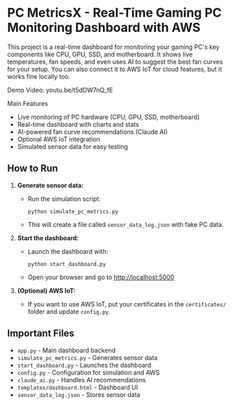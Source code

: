 # PC MetricsX - Real-Time Gaming PC Monitoring Dashboard with AWS

This project is a real-time dashboard for monitoring your gaming PC's key components like CPU, GPU, SSD, and motherboard. It shows live temperatures, fan speeds, and even uses AI to suggest the best fan curves for your setup. You can also connect it to AWS IoT for cloud features, but it works fine locally too.

Demo Video: youtu.be/t5dDW7nQ_fE
 
Main Features
- Live monitoring of PC hardware (CPU, GPU, SSD, motherboard)
- Real-time dashboard with charts and stats
- AI-powered fan curve recommendations (Claude AI)
- Optional AWS IoT integration
- Simulated sensor data for easy testing

## How to Run
1. **Generate sensor data:**
   - Run the simulation script:
     ```
     python simulate_pc_metrics.py
     ```
   - This will create a file called `sensor_data_log.json` with fake PC data.

2. **Start the dashboard:**
   - Launch the dashboard with:
     ```
     python start_dashboard.py
     ```
   - Open your browser and go to [http://localhost:5000](http://localhost:5000)

3. **(Optional) AWS IoT:**
   - If you want to use AWS IoT, put your certificates in the `certificates/` folder and update `config.py`.

## Important Files
- `app.py` - Main dashboard backend
- `simulate_pc_metrics.py` - Generates sensor data
- `start_dashboard.py` - Launches the dashboard
- `config.py` - Configuration for simulation and AWS
- `claude_ai.py` - Handles AI recommendations
- `templates/dashboard.html` - Dashboard UI
- `sensor_data_log.json` - Stores sensor data
